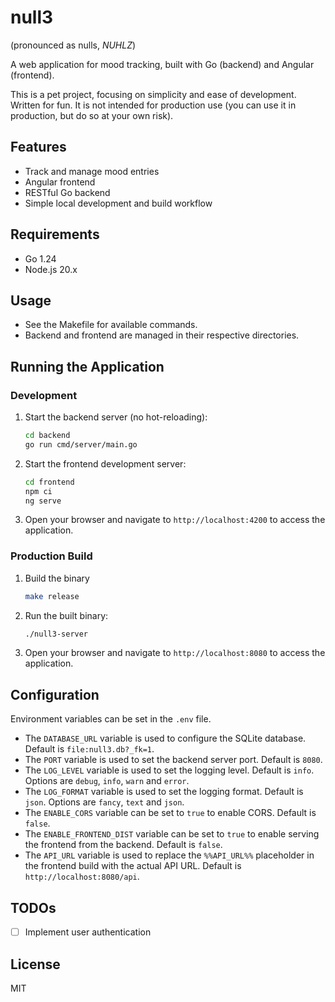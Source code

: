 # null3

(pronounced as nulls, *NUHLZ*)

A web application for mood tracking, built with Go (backend) and Angular (frontend).

This is a pet project, focusing on simplicity and ease of development. Written for fun. It is not intended for production use (you can use it in production, but do so at your own risk).

## Features
- Track and manage mood entries
- Angular frontend
- RESTful Go backend
- Simple local development and build workflow

## Requirements
- Go 1.24
- Node.js 20.x

## Usage
- See the Makefile for available commands.
- Backend and frontend are managed in their respective directories.

## Running the Application

### Development
1. Start the backend server (no hot-reloading):
   ```bash
   cd backend
   go run cmd/server/main.go
   ```
2. Start the frontend development server:
   ```bash
   cd frontend
   npm ci
   ng serve
   ```
3. Open your browser and navigate to `http://localhost:4200` to access the application.

### Production Build
1. Build the binary
    ```bash
    make release
    ```
2. Run the built binary:
   ```bash
   ./null3-server
   ```
3. Open your browser and navigate to `http://localhost:8080` to access the application.

## Configuration
Environment variables can be set in the `.env` file.
- The `DATABASE_URL` variable is used to configure the SQLite database. Default is `file:null3.db?_fk=1`.
- The `PORT` variable is used to set the backend server port. Default is `8080`.
- The `LOG_LEVEL` variable is used to set the logging level. Default is `info`. Options are `debug`, `info`, `warn` and `error`.
- The `LOG_FORMAT` variable is used to set the logging format. Default is `json`. Options are `fancy`, `text` and `json`.
- The `ENABLE_CORS` variable can be set to `true` to enable CORS. Default is `false`.
- The `ENABLE_FRONTEND_DIST` variable can be set to `true` to enable serving the frontend from the backend. Default is `false`.
- The `API_URL` variable is used to replace the `%%API_URL%%` placeholder in the frontend build with the actual API URL. Default is `http://localhost:8080/api`.

## TODOs
- [ ] Implement user authentication

## License
MIT
